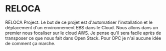 # RELOCA
RELOCA Project.
Le but de ce projet est d'automatiser l'installation et le déplacement d'un environnement EBS dans le Cloud. 
Nous allons dans un premier nous focaliser sur le cloud AWS. Je pense qu'il sera facile après de transposer ce que nous fait dans Open Stack. Pour OPC je n'ai aucune idée de comment ça marche.
